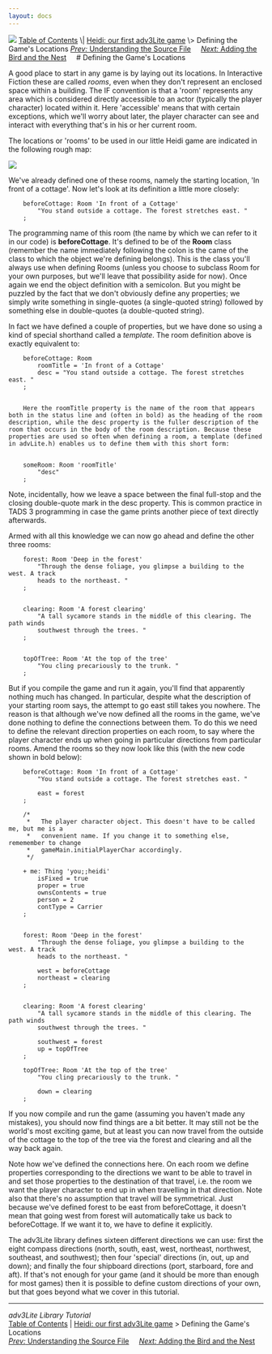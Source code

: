 ```yaml
---
layout: docs
---
```



<img src="topbar.jpg" data-border="0" />
<a href="toc.html" class="nav">Table of Contents</a> \|
<a href="heidi.html" class="nav">Heidi: our first adv3Lite game</a> \>
Defining the Game's Locations  
<span class="navnp"><a href="understanding.html" class="nav"><em>Prev:</em> Understanding the
Source File</a>    
<a href="bird.html" class="nav"><em>Next:</em> Adding the Bird and the
Nest</a>     </span>
# Defining the Game's Locations

A good place to start in any game is by laying out its locations. In
Interactive Fiction these are called *rooms*, even when they don't
represent an enclosed space within a building. The IF convention is that
a 'room' represents any area which is considered directly accessible to
an actor (typically the player character) located within it. Here
'accessible' means that with certain exceptions, which we'll worry about
later, the player character can see and interact with everything that's
in his or her current room.

The locations or 'rooms' to be used in our little Heidi game are
indicated in the following rough map:

![](heidimap.jpg)

We've already defined one of these rooms, namely the starting location,
'In front of a cottage'. Now let's look at its definition a little more
closely:

```
    beforeCottage: Room 'In front of a Cottage'
        "You stand outside a cottage. The forest stretches east. "
    ;
```

The programming name of this room (the name by which we can refer to it
in our code) is **beforeCottage**. It's defined to be of the **Room**
class (remember the name immediately following the colon is the came of
the class to which the object we're defining belongs). This is the class
you'll always use when defining Rooms (unless you choose to subclass
Room for your own purposes, but we'll leave that possibility aside for
now). Once again we end the object definition with a semicolon. But you
might be puzzled by the fact that we don't obviously define any
properties; we simply write something in single-quotes (a single-quoted
string) followed by something else in double-quotes (a double-quoted
string).

In fact we have defined a couple of properties, but we have done so
using a kind of special shorthand called a *template*. The room
definition above is exactly equivalent to:

```
    beforeCottage: Room 
        roomTitle = 'In front of a Cottage'
        desc = "You stand outside a cottage. The forest stretches east. "
    ;


    Here the roomTitle property is the name of the room that appears both in the status line and (often in bold) as the heading of the room description, while the desc property is the fuller description of the room that occurs in the body of the room description. Because these properties are used so often when defining a room, a template (defined in advLite.h) enables us to define them with this short form:


    someRoom: Room 'roomTitle'
        "desc"
    ;
```

Note, incidentally, how we leave a space between the final full-stop and
the closing double-quote mark in the desc property. This is common
practice in TADS 3 programming in case the game prints another piece of
text directly afterwards.

Armed with all this knowledge we can now go ahead and define the other
three rooms:

```
    forest: Room 'Deep in the forest'
        "Through the dense foliage, you glimpse a building to the west. A track
        heads to the northeast. "
    ;


    clearing: Room 'A forest clearing'
        "A tall sycamore stands in the middle of this clearing. The path winds
        southwest through the trees. "
    ;


    topOfTree: Room 'At the top of the tree'
        "You cling precariously to the trunk. "
    ;
```

But if you compile the game and run it again, you'll find that
apparently nothing much has changed. In particular, despite what the
description of your starting room says, the attempt to go east still
takes you nowhere. The reason is that although we've now defined all the
rooms in the game, we've done nothing to define the connections between
them. To do this we need to define the relevant direction properties on
each room, to say where the player character ends up when going in
particular directions from particular rooms. Amend the rooms so they now
look like this (with the new code shown in bold below):

```
    beforeCottage: Room 'In front of a Cottage'
        "You stand outside a cottage. The forest stretches east. "
        
        east = forest
    ;

    /* 
     *   The player character object. This doesn't have to be called me, but me is a
     *   convenient name. If you change it to something else, rememember to change
     *   gameMain.initialPlayerChar accordingly.
     */

    + me: Thing 'you;;heidi'   
        isFixed = true    
        proper = true
        ownsContents = true
        person = 2   
        contType = Carrier    
    ;


    forest: Room 'Deep in the forest'
        "Through the dense foliage, you glimpse a building to the west. A track
        heads to the northeast. "
        
        west = beforeCottage
        northeast = clearing
    ;


    clearing: Room 'A forest clearing'
        "A tall sycamore stands in the middle of this clearing. The path winds
        southwest through the trees. "
        
        southwest = forest
        up = topOfTree
    ;

    topOfTree: Room 'At the top of the tree'
        "You cling precariously to the trunk. "
        
        down = clearing
    ;
```

If you now compile and run the game (assuming you haven't made any
mistakes), you should now find things are a bit better. It may still not
be the world's most exciting game, but at least you can now travel from
the outside of the cottage to the top of the tree via the forest and
clearing and all the way back again.

Note how we've defined the connections here. On each room we define
properties corresponding to the directions we want to be able to travel
in and set those properties to the destination of that travel, i.e. the
room we want the player character to end up in when travelling in that
direction. Note also that there's no assumption that travel will be
symmetrical. Just because we've defined forest to be east from
beforeCottage, it doesn't mean that going west from forest will
automatically take us back to beforeCottage. If we want it to, we have
to define it explicitly.

The adv3Lite library defines sixteen different directions we can use:
first the eight compass directions (north, south, east, west, northeast,
northwest, southeast, and southwest); then four 'special' directions
(in, out, up and down); and finally the four shipboard directions (port,
starboard, fore and aft). If that's not enough for your game (and it
should be more than enough for most games) then it is possible to define
custom directions of your own, but that goes beyond what we cover in
this tutorial.



------------------------------------------------------------------------



*adv3Lite Library Tutorial*  
<a href="toc.html" class="nav">Table of Contents</a> \|
<a href="heidi.html" class="nav">Heidi: our first adv3Lite game</a> \>
Defining the Game's Locations  
<span class="navnp"><a href="understanding.html" class="nav"><em>Prev:</em> Understanding the
Source File</a>    
<a href="bird.html" class="nav"><em>Next:</em> Adding the Bird and the
Nest</a>     </span>



